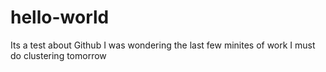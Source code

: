 # hello-world
Its a test about Github
 I was wondering the last few minites of work
 I must do clustering tomorrow
